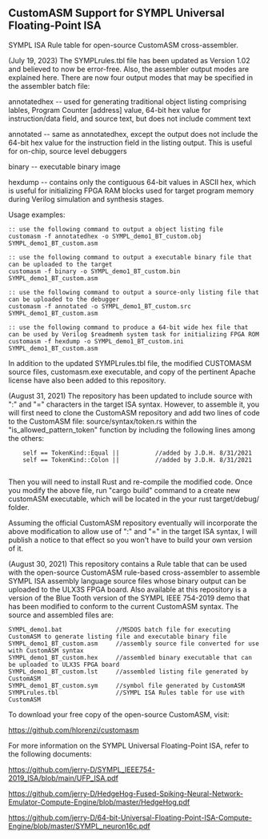 ## CustomASM Support for SYMPL Universal Floating-Point ISA
SYMPL ISA Rule table for open-source CustomASM cross-assembler.


(July 19, 2023) The SYMPLrules.tbl file has been updated as Version 1.02 and believed to now be error-free.  Also, the assembler output modes are explained here.  There are now four output modes that may be specified in the assembler batch file:

annotatedhex -- used for generating traditional object listing comprising lables, Program Counter [address] value, 64-bit hex value for instruction/data field, and source text, but does not include comment text

annotated    -- same as annotatedhex, except the output does not include the 64-bit hex value for the instruction field in the listing output.  This is useful for on-chip, source level debuggers

binary       -- executable binary image

hexdump      -- contains only the contiguous 64-bit values in ASCII hex, which is useful for initializing FPGA RAM blocks used for target program memory during Verilog simulation and synthesis stages.

Usage examples:
```
:: use the following command to output a object listing file
customasm -f annotatedhex -o SYMPL_demo1_BT_custom.obj SYMPL_demo1_BT_custom.asm
 
:: use the following command to output a executable binary file that can be uploaded to the target
customasm -f binary -o SYMPL_demo1_BT_custom.bin SYMPL_demo1_BT_custom.asm

:: use the following command to output a source-only listing file that can be uploaded to the debugger
customasm -f annotated -o SYMPL_demo1_BT_custom.src SYMPL_demo1_BT_custom.asm
 
:: use the following command to produce a 64-bit wide hex file that can be used by Verilog $readmemh system task for initializing FPGA ROM
customasm -f hexdump -o SYMPL_demo1_BT_custom.ini SYMPL_demo1_BT_custom.asm

```
In addition to the updated SYMPLrules.tbl file, the modified CUSTOMASM source files, customasm.exe executable, and copy of the pertinent Apache license have also been added to this repository.

(August 31, 2021) The repository has been updated to include source with ":" and "=" characters in the target ISA syntax.  However, to assemble it, you will first need to clone the CustomASM repository and add two lines of code to the CustomASM file: source/syntax/token.rs within the "is_allowed_pattern_token" function by including the following lines among the others:
```
	self == TokenKind::Equal ||          //added by J.D.H. 8/31/2021
	self == TokenKind::Colon ||          //added by J.D.H. 8/31/2021
  
```  
Then you will need to install Rust and re-compile the modified code.  Once you modify the above file, run "cargo build" command to a create new customASM executable, which will be located in the your rust target/debug/ folder.  

Assuming the official CustomASM repository eventually will incorporate the above modification to allow use of ":" and "=" in the target ISA syntax, I will publish a notice to that effect so you won't have to build your own version of it.

(August 30, 2021) This repository contains a Rule table that can be used with the open-source CustomASM rule-based cross-assembler to assemble SYMPL ISA assembly language source files whose binary output can be uploaded to the ULX3S FPGA board.  Also available at this repository is a version of the Blue Tooth version of the SYMPL IEEE 754-2019 demo that has been modified to conform to the current CustomASM syntax.  The source and assembled files are:
```
SYMPL_demo1.bat               //MSDOS batch file for executing CustomASM to generate listing file and executable binary file
SYMPL_demo1_BT_custom.asm     //assembly source file converted for use with CustomASM syntax
SYMPL_demo1_BT_custom.hex     //assembled binary executable that can be uploaded to ULX3S FPGA board
SYMPL_demo1_BT_custom.lst     //assembled listing file generated by CustomASM
SYMPL_demo1_BT_custom.sym     //symbol file generated by CustomASM
SYMPLrules.tbl                //SYMPL ISA Rules table for use with CustomASM
```
To download your free copy of the open-source CustomASM, visit:  

https://github.com/hlorenzi/customasm

For more information on the SYMPL Universal Floating-Point ISA, refer to the following documents:

https://github.com/jerry-D/SYMPL_IEEE754-2019_ISA/blob/main/UFP_ISA.pdf

https://github.com/jerry-D/HedgeHog-Fused-Spiking-Neural-Network-Emulator-Compute-Engine/blob/master/HedgeHog.pdf

https://github.com/jerry-D/64-bit-Universal-Floating-Point-ISA-Compute-Engine/blob/master/SYMPL_neuron16c.pdf


